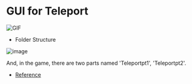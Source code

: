 # GUI for Teleport

![GIF](https://user-images.githubusercontent.com/74031620/233824936-e4195478-4d35-4f64-a7fe-92ef2119aadc.gif)

- Folder Structure

![image](https://user-images.githubusercontent.com/74031620/233824695-8e3dbe3a-9837-4683-80be-f9d550e975aa.png)

And, in the game, there are two parts named 'Teleportpt1', 'Teleportpt2'.


- [Reference](https://www.youtube.com/watch?v=H92jR0uwnLE&list=WL&index=2)